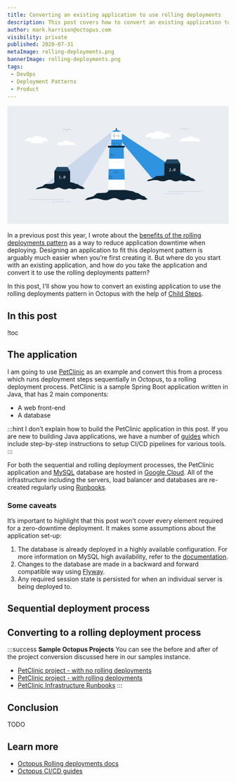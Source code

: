 ```yaml
---
title: Converting an existing application to use rolling deployments
description: This post covers how to convert an existing application to use the rolling deployments pattern in Octopus using Child Steps
author: mark.harrison@octopus.com
visibility: private
published: 2020-07-31
metaImage: rolling-deployments.png
bannerImage: rolling-deployments.png
tags:
 - DevOps
 - Deployment Patterns
 - Product
---
```


![Rolling Deployments](rolling-deployments.png)

In a previous post this year, I wrote about the [benefits of the rolling deployments pattern](/blog/2020-01/ultimate-guide-to-rolling-deployments/index.md) as a way to reduce application downtime when deploying. Designing an application to fit this deployment pattern is arguably much easier when you’re first creating it. But where do you start with an existing application, and how do you take the application and convert it to use the rolling deployments pattern?

In this post, I'll show you how to convert an existing application to use the rolling deployments pattern in Octopus with the help of [Child Steps](https://octopus.com/docs/deployment-patterns/rolling-deployments#Rollingdeployments-Childsteps).

<h2>In this post</h2>

!toc

## The application

I am going to use [PetClinic](https://github.com/spring-projects/spring-petclinic) as an example and convert this from a process which runs deployment steps sequentially in Octopus, to a rolling deployment process. PetClinic is a sample Spring Boot application written in Java, that has 2 main components:

- A web front-end
- A database

:::hint
I don’t explain how to build the PetClinic application in this post. If you are new to building Java applications, we have a number of [guides](https://octopus.com/docs/guides?application=java) which include step-by-step instructions to setup CI/CD pipelines for various tools.
:::

For both the sequential and rolling deployment processes, the PetClinic application and [MySQL](https://www.mysql.com/) database are hosted in [Google Cloud](https://cloud.google.com/gcp). All of the infrastructure including the servers, load balancer and databases are re-created regularly using [Runbooks](https://octopus.com/docs/operations-runbooks).

### Some caveats

It’s important to highlight that this post won’t cover every element required for a zero-downtime deployment. It makes some assumptions about the application set-up:

1. The database is already deployed in a highly available configuration. For more information on MySQL high availability, refer to the [documentation](https://dev.mysql.com/doc/mysql-ha-scalability/en/ha-overview.html).
1. Changes to the database are made in a backward and forward compatible way using [Flyway](https://flywaydb.org/).
1. Any required session state is persisted for when an individual server is being deployed to.

## Sequential deployment process

## Converting to a rolling deployment process


:::success
**Sample Octopus Projects**
You can see the before and after of the project conversion discussed here in our samples instance.

- [PetClinic project - with no rolling deployments](https://g.octopushq.com/PatternRollingSamplePetClinicNoRollingDeploy)
- [PetClinic project - with rolling deployments](https://g.octopushq.com/PatternRollingSamplePetClinicRollingDeploy)
- [PetClinic Infrastructure Runbooks](https://g.octopushq.com/PatternRollingSamplePetClinicIacRunbooks)
:::

## Conclusion

TODO

## Learn more
- [Octopus Rolling deployments docs](https://octopus.com/docs/deployment-patterns/rolling-deployments)
- [Octopus CI/CD guides](https://octopus.com/docs/guides)
